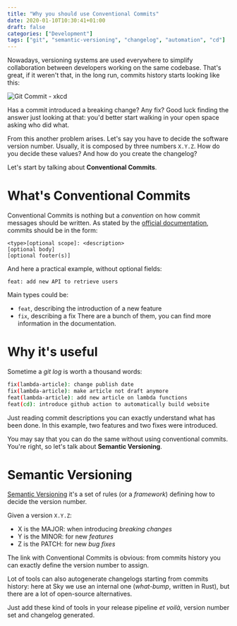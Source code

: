 ```yaml
---
title: "Why you should use Conventional Commits"
date: 2020-01-10T10:30:41+01:00
draft: false
categories: ["Development"]
tags: ["git", "semantic-versioning", "changelog", "automation", "cd"]
---
```


Nowadays, versioning systems are used everywhere to simplify collaboration between developers working on the same codebase. That's great, if it weren't that, in the long run, commits history starts looking like this:

![Git Commit - xkcd](/img/articles/git_commit.png)

Has a commit introduced a breaking change? Any fix? Good luck finding the answer just looking at that: you'd better start walking in your open space asking who did what.

From this another problem arises. Let's say you have to decide the software version number. Usually, it is composed by three numbers `X.Y.Z`. How do you decide these values? And how do you create the changelog?

Let's start by talking about **Conventional Commits**.

# What's Conventional Commits

Conventional Commits is nothing but a *convention* on how commit messages should be written. As stated by the [official documentation](https://www.conventionalcommits.org/en/v1.0.0/), commits should be in the form:
```
<type>[optional scope]: <description>
[optional body]
[optional footer(s)]
```

And here a practical example, without optional fields:
```
feat: add new API to retrieve users
```
Main types could be:

- `feat`, describing the introduction of a new feature
- `fix`, describing a fix
There are a bunch of them, you can find more information in the documentation.

# Why it's useful

Sometime a *git log* is worth a thousand words:
```bash
fix(lambda-article): change publish date
fix(lambda-article): make article not draft anymore
feat(lambda-article): add new article on lambda functions
feat(cd): introduce github action to automatically build website
```
Just reading commit descriptions you can exactly understand what has been done. In this example, two features and two fixes were introduced.

You may say that you can do the same without using conventional commits. You're right, so let's talk about **Semantic Versioning**.

# Semantic Versioning

[Semantic Versioning](https://semver.org/) it's a set of rules (or a *framework*) defining how to decide the version number.

Given a version `X.Y.Z`:

- X is the MAJOR: when introducing *breaking changes*
- Y is the MINOR: for new *features*
- Z is the PATCH: for new *bug fixes*

The link with Conventional Commits is obvious: from commits history you can exactly define the version number to assign.

Lot of tools can also autogenerate changelogs starting from commits history: here at Sky we use an internal one (*what-bump*, written in Rust), but there are a lot of open-source alternatives.

Just add these kind of tools in your release pipeline *et voilà*, version number set and changelog generated.